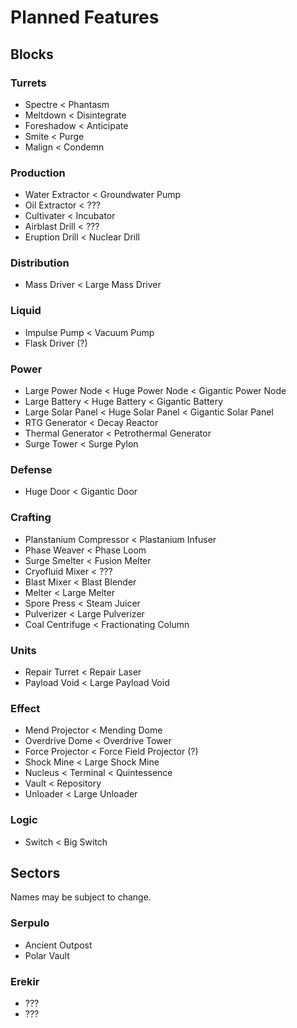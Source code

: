 # Planned Features

## Blocks

### Turrets

- Spectre < Phantasm
- Meltdown < Disintegrate
- Foreshadow < Anticipate
- Smite < Purge
- Malign < Condemn

### Production

- Water Extractor < Groundwater Pump
- Oil Extractor < ???
- Cultivater < Incubator
- Airblast Drill < ???
- Eruption Drill < Nuclear Drill

### Distribution

- Mass Driver < Large Mass Driver

### Liquid

- Impulse Pump < Vacuum Pump
- Flask Driver (?)

### Power

- Large Power Node < Huge Power Node < Gigantic Power Node
- Large Battery < Huge Battery < Gigantic Battery
- Large Solar Panel < Huge Solar Panel < Gigantic Solar Panel
- RTG Generator < Decay Reactor
- Thermal Generator < Petrothermal Generator
- Surge Tower < Surge Pylon

### Defense

- Huge Door < Gigantic Door

### Crafting

- Planstanium Compressor < Plastanium Infuser
- Phase Weaver < Phase Loom
- Surge Smelter < Fusion Melter
- Cryofluid Mixer < ???
- Blast Mixer < Blast Blender
- Melter < Large Melter
- Spore Press < Steam Juicer
- Pulverizer < Large Pulverizer
- Coal Centrifuge < Fractionating Column

### Units

- Repair Turret < Repair Laser
- Payload Void < Large Payload Void

### Effect

- Mend Projector < Mending Dome
- Overdrive Dome < Overdrive Tower
- Force Projector < Force Field Projector (?)
- Shock Mine < Large Shock Mine
- Nucleus < Terminal < Quintessence
- Vault < Repository
- Unloader < Large Unloader

### Logic

- Switch < Big Switch

## Sectors 

Names may be subject to change.

### Serpulo

- Ancient Outpost
- Polar Vault

### Erekir

- ???
- ???
